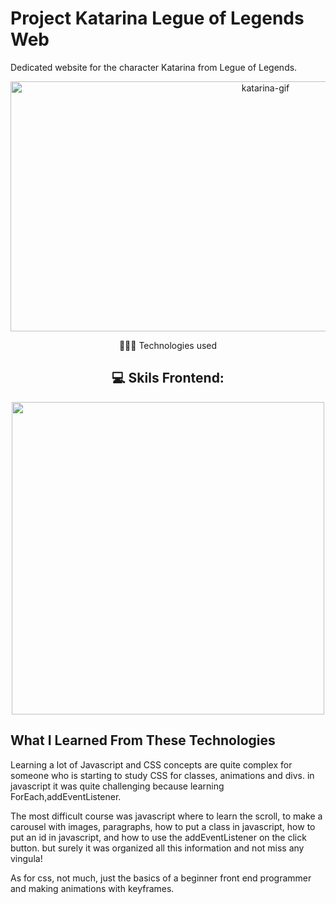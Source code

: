 # Project Katarina Legue of Legends Web

Dedicated website for the character Katarina from Legue of Legends.
<div align="center">
    <img src="./src/img/Animação.gif" alt="katarina-gif" height="400px" width="800px"> 
</div>

<div align="center">
    <p>👩🏻‍💻 Technologies used</p> 
    <h2> 💻 Skils  Frontend: </h2>
      <img width="500px"  src="https://skillicons.dev/icons?i=html,css,javascript,git" />
  </div>

## What I Learned From These Technologies

Learning a lot of Javascript and CSS concepts are quite complex for someone who is starting to study CSS for classes, animations and divs.
in javascript it was quite challenging because learning ForEach,addEventListener.


The most difficult course was javascript where to learn the scroll, to make a carousel with images, paragraphs, how to put a class in javascript, how to put an id in javascript, and how to use the addEventListener on the click button. but surely it was organized all this information and not miss any vingula!

As for css, not much, just the basics of a beginner front end programmer and making animations with keyframes.



